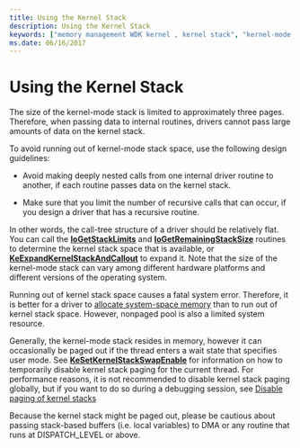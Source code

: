 ```yaml
---
title: Using the Kernel Stack
description: Using the Kernel Stack
keywords: ["memory management WDK kernel , kernel stack", "kernel-mode stack space WDK", "kernel stack space WDK"]
ms.date: 06/16/2017
---
```


# Using the Kernel Stack





The size of the kernel-mode stack is limited to approximately three pages. Therefore, when passing data to internal routines, drivers cannot pass large amounts of data on the kernel stack.

To avoid running out of kernel-mode stack space, use the following design guidelines:

-   Avoid making deeply nested calls from one internal driver routine to another, if each routine passes data on the kernel stack.

-   Make sure that you limit the number of recursive calls that can occur, if you design a driver that has a recursive routine.

In other words, the call-tree structure of a driver should be relatively flat. You can call the [**IoGetStackLimits**](/windows-hardware/drivers/ddi/wdm/nf-wdm-iogetstacklimits) and [**IoGetRemainingStackSize**](/windows-hardware/drivers/ddi/wdm/nf-wdm-iogetremainingstacksize) routines to determine the kernel stack space that is available, or [**KeExpandKernelStackAndCallout**](/windows-hardware/drivers/ddi/ntddk/nf-ntddk-keexpandkernelstackandcallout) to expand it. Note that the size of the kernel-mode stack can vary among different hardware platforms and different versions of the operating system.

Running out of kernel stack space causes a fatal system error. Therefore, it is better for a driver to [allocate system-space memory](allocating-system-space-memory.md) than to run out of kernel stack space. However, nonpaged pool is also a limited system resource.

Generally, the kernel-mode stack resides in memory, however it can occasionally be paged out if the thread enters a wait state that specifies user mode. See [**KeSetKernelStackSwapEnable**](/windows-hardware/drivers/ddi/ntifs/nf-ntifs-kesetkernelstackswapenable) for information on how to temporarily disable kernel stack paging for the current thread. For performance reasons, it is not recommended to disable kernel stack paging globally, but if you want to do so during a debugging session, see [Disable paging of kernel stacks](../debugger/disable-paging-of-kernel-stacks.md)

Because the kernel stack might be paged out, please be cautious about passing stack-based buffers (i.e. local variables) to DMA or any routine that runs at DISPATCH_LEVEL or above.
